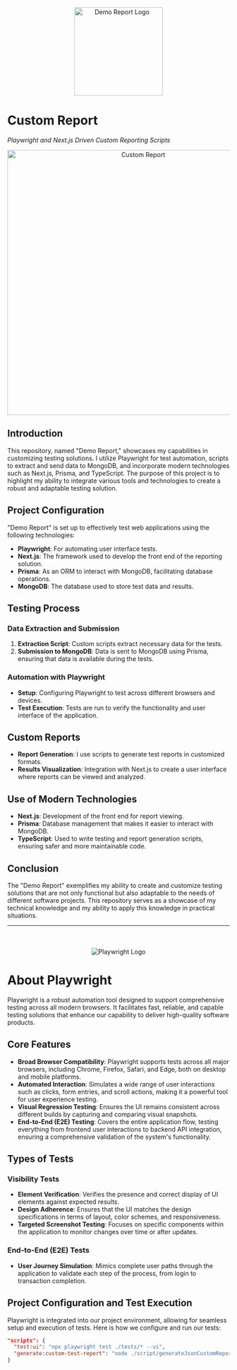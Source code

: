 <div style="text-align: center;">
<img src="https://www.tbardini.com/assets/TBardini-dot-dark-MIMyJ2zW.png" width="200" alt="Demo Report Logo">
</div>

# Custom Report

_Playwright and Next.js Driven Custom Reporting Scripts_

<div style="text-align: center;">
<img src="https://imgur.com/gbqRTWD.png" width="600" alt="Custom Report">
</div>

## Introduction

This repository, named "Demo Report," showcases my capabilities in customizing testing solutions. I utilize Playwright for test automation, scripts to extract and send data to MongoDB, and incorporate
modern technologies such as Next.js, Prisma, and TypeScript. The purpose of this project is to highlight my ability to integrate various tools and technologies to create a robust and adaptable testing
solution.

## Project Configuration

"Demo Report" is set up to effectively test web applications using the following technologies:

- **Playwright**: For automating user interface tests.
- **Next.js**: The framework used to develop the front end of the reporting solution.
- **Prisma**: As an ORM to interact with MongoDB, facilitating database operations.
- **MongoDB**: The database used to store test data and results.

## Testing Process

### Data Extraction and Submission

1. **Extraction Script**: Custom scripts extract necessary data for the tests.
2. **Submission to MongoDB**: Data is sent to MongoDB using Prisma, ensuring that data is available during the tests.

### Automation with Playwright

- **Setup**: Configuring Playwright to test across different browsers and devices.
- **Test Execution**: Tests are run to verify the functionality and user interface of the application.

## Custom Reports

- **Report Generation**: I use scripts to generate test reports in customized formats.
- **Results Visualization**: Integration with Next.js to create a user interface where reports can be viewed and analyzed.

## Use of Modern Technologies

- **Next.js**: Development of the front end for report viewing.
- **Prisma**: Database management that makes it easier to interact with MongoDB.
- **TypeScript**: Used to write testing and report generation scripts, ensuring safer and more maintainable code.

## Conclusion

The "Demo Report" exemplifies my ability to create and customize testing solutions that are not only functional but also adaptable to the needs of different software projects. This repository serves
as a showcase of my technical knowledge and my ability to apply this knowledge in practical situations.

---

<div style="text-align: center; margin-top: 50px">
<img src="https://upload.wikimedia.org/wikipedia/commons/thumb/7/75/Playwright_Logo.svg/300px-Playwright_Logo.svg.png" alt="Playwright Logo">
</div>

# About Playwright

Playwright is a robust automation tool designed to support comprehensive testing across all modern browsers. It facilitates fast, reliable, and capable testing solutions that enhance our capability to
deliver high-quality software products.

## Core Features

- **Broad Browser Compatibility**: Playwright supports tests across all major browsers, including Chrome, Firefox, Safari, and Edge, both on desktop and mobile platforms.
- **Automated Interaction**: Simulates a wide range of user interactions such as clicks, form entries, and scroll actions, making it a powerful tool for user experience testing.
- **Visual Regression Testing**: Ensures the UI remains consistent across different builds by capturing and comparing visual snapshots.
- **End-to-End (E2E) Testing**: Covers the entire application flow, testing everything from frontend user interactions to backend API integration, ensuring a comprehensive validation of the system's
  functionality.

## Types of Tests

### Visibility Tests

- **Element Verification**: Verifies the presence and correct display of UI elements against expected results.
- **Design Adherence**: Ensures that the UI matches the design specifications in terms of layout, color schemes, and responsiveness.
- **Targeted Screenshot Testing**: Focuses on specific components within the application to monitor changes over time or after updates.

### End-to-End (E2E) Tests

- **User Journey Simulation**: Mimics complete user paths through the application to validate each step of the process, from login to transaction completion.

## Project Configuration and Test Execution

Playwright is integrated into our project environment, allowing for seamless setup and execution of tests. Here is how we configure and run our tests:

```json
"scripts": {
  "test:ui": "npx playwright test ./tests/* --ui",
  "generate:custom-test-report": "node ./script/generateJsonCustomReport.js && node ./script/generateJsonCustomReportViewHistory.js && node ./script/generateJsonCustomReportIndex.js && node ./script/updateReportId.js"
}
```
